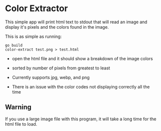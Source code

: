 # Color Extractor

This simple app will print html text to stdout that will read an image and display it's pixels and the colors found in the image.

This is as simple as running:
```shell
go build
color-extract test.png > test.html
```

* open the html file and it should show a breakdown of the image colors
* sorted by number of pixels from greatest to least

* Currently supports jpg, webp, and png
* There is an issue with the color codes not displaying correctly all the time

## Warning
If you use a large image file with this program, it will take a long time for the html file to load.

